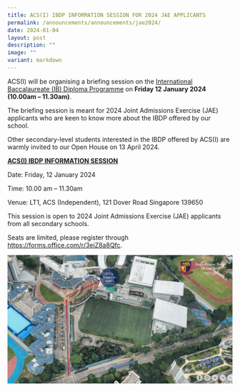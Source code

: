```yaml
---
title: ACS(I) IBDP INFORMATION SESSION FOR 2024 JAE APPLICANTS
permalink: /announcements/announcements/jae2024/
date: 2024-01-04
layout: post
description: ""
image: ""
variant: markdown
---
```

<p>ACS(I) will be organising a briefing session on the&nbsp;<a href="https://www.ibo.org/programmes/diploma-programme/what-is-the-dp/">International Baccalaureate (IB) Diploma Programme</a>&nbsp;on <strong>Friday 12 January 2024 (10.00am – 11.30am)</strong>.</p>
<p>The briefing session is meant for 2024 Joint Admissions Exercise (JAE) applicants who are keen to know more about the IBDP offered by our school. </p>
<p>Other secondary-level students interested in the IBDP offered by ACS(I) are warmly invited to our Open House on 13 April 2024. </p>
<p><strong><u>ACS(I) IBDP INFORMATION SESSION</u></strong></p>
<p>Date: Friday, 12 January 2024 </p>
<p>Time: 10.00 am – 11.30am</p>
<p>Venue: LT1, ACS (Independent), 121 Dover Road Singapore 139650</p>
<p>This session is open to 2024 Joint Admissions Exercise (JAE) applicants from all secondary schools. </p>
<p>Seats are limited, please register through <a href="https://forms.office.com/r/3eiZ8a8Qfc">https://forms.office.com/r/3eiZ8a8Qfc</a>.</p>

![](/images/Map_for_IB_Information_Session.png)